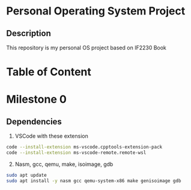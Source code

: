# Personal Operating System Project
## Description
This repository is my personal OS project based on IF2230 Book

# Table of Content


# Milestone 0
## Dependencies
1. VSCode with these extension
```bash
code --install-extension ms-vscode.cpptools-extension-pack
code --install-extension ms-vscode-remote.remote-wsl
```
2. Nasm, gcc, qemu, make, isoimage, gdb
```bash
sudo apt update
sudo apt install -y nasm gcc qemu-system-x86 make genisoimage gdb
```

## 